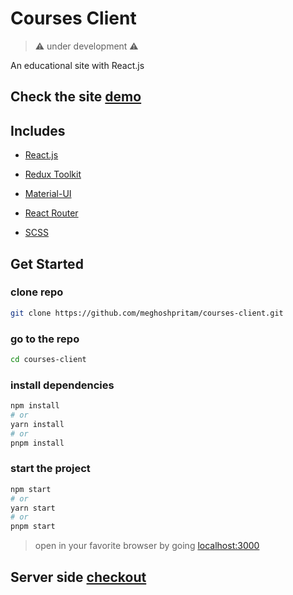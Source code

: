 # Courses Client

> ⚠ under development ⚠

An educational site with React.js

## Check the site [demo](http://meghoshpritam.github.io/courses-client)

## Includes

- [React.js](https://reactjs.org/)

- [Redux Toolkit](https://redux-toolkit.js.org/)

- [Material-UI](https://material-ui.com/)

- [React Router](https://reacttraining.com/react-router/web/guides/quick-start)

- [SCSS](https://sass-lang.com/documentation/syntax)

## Get Started

### clone repo

```zsh
git clone https://github.com/meghoshpritam/courses-client.git
```

### go to the repo

```zsh
cd courses-client
```

### install dependencies

```zsh
npm install
# or
yarn install
# or
pnpm install
```

### start the project

```zsh
npm start
# or
yarn start
# or
pnpm start
```

> open in your favorite browser by going [localhost:3000](http://localhost:3000/)

## Server side [checkout](https://github.com/meghoshpritam/courses-server)
